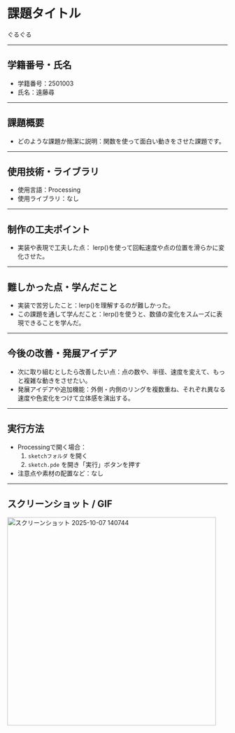 # 課題タイトル
ぐるぐる

---

## 学籍番号・氏名
- 学籍番号：2501003
- 氏名：遠藤尋

---

## 課題概要
- どのような課題か簡潔に説明：関数を使って面白い動きをさせた課題です。

---

## 使用技術・ライブラリ
- 使用言語：Processing 
- 使用ライブラリ：なし

---

## 制作の工夫ポイント
- 実装や表現で工夫した点：
  lerp()を使って回転速度や点の位置を滑らかに変化させた。

---

## 難しかった点・学んだこと
- 実装で苦労したこと：lerp()を理解するのが難しかった。 
- この課題を通して学んだこと：lerp()を使うと、数値の変化をスムーズに表現できることを学んだ。
  
---

## 今後の改善・発展アイデア
- 次に取り組むとしたら改善したい点：点の数や、半径、速度を変えて、もっと複雑な動きをさせたい。
- 発展アイデアや追加機能：外側・内側のリングを複数重ね、それぞれ異なる速度や色変化をつけて立体感を演出する。

---

## 実行方法
- Processingで開く場合：
  1. `sketchフォルダ` を開く
  2. `sketch.pde` を開き「実行」ボタンを押す
- 注意点や素材の配置など：なし
---

## スクリーンショット / GIF
<img width="477" height="476" alt="スクリーンショット 2025-10-07 140744" src="https://github.com/user-attachments/assets/d84cc65b-624e-4da8-b3e5-fc1856673a6d" />

